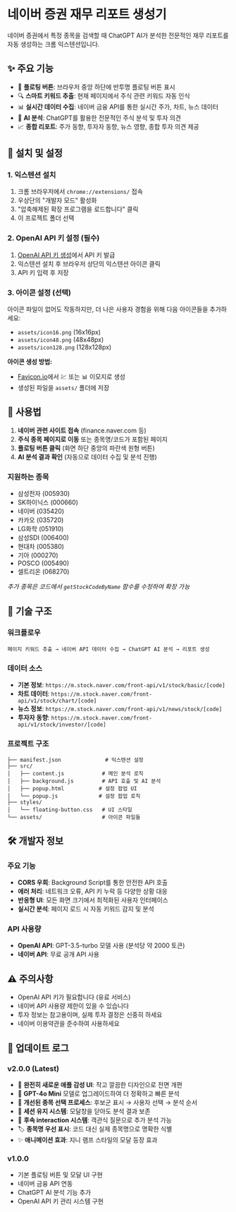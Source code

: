 # 네이버 증권 재무 리포트 생성기

네이버 증권에서 특정 종목을 검색할 때 ChatGPT AI가 분석한 전문적인 재무 리포트를 자동 생성하는 크롬 익스텐션입니다.

## ✨ 주요 기능

- 🎯 **플로팅 버튼**: 브라우저 중앙 하단에 반투명 플로팅 버튼 표시
- 🔍 **스마트 키워드 추출**: 현재 페이지에서 주식 관련 키워드 자동 인식
- 📊 **실시간 데이터 수집**: 네이버 금융 API를 통한 실시간 주가, 차트, 뉴스 데이터
- 🤖 **AI 분석**: ChatGPT를 활용한 전문적인 주식 분석 및 투자 의견
- 📈 **종합 리포트**: 주가 동향, 투자자 동향, 뉴스 영향, 종합 투자 의견 제공

## 🚀 설치 및 설정

### 1. 익스텐션 설치
1. 크롬 브라우저에서 `chrome://extensions/` 접속
2. 우상단의 "개발자 모드" 활성화
3. "압축해제된 확장 프로그램을 로드합니다" 클릭
4. 이 프로젝트 폴더 선택

### 2. OpenAI API 키 설정 (필수)
1. [OpenAI API 키 생성](https://platform.openai.com/api-keys)에서 API 키 발급
2. 익스텐션 설치 후 브라우저 상단의 익스텐션 아이콘 클릭
3. API 키 입력 후 저장

### 3. 아이콘 설정 (선택)
아이콘 파일이 없어도 작동하지만, 더 나은 사용자 경험을 위해 다음 아이콘들을 추가하세요:
- `assets/icon16.png` (16x16px)
- `assets/icon48.png` (48x48px)  
- `assets/icon128.png` (128x128px)

**아이콘 생성 방법:**
- [Favicon.io](https://favicon.io/favicon-generator/)에서 💹 또는 📊 이모지로 생성
- 생성된 파일을 `assets/` 폴더에 저장

## 📱 사용법

1. **네이버 관련 사이트 접속** (finance.naver.com 등)
2. **주식 종목 페이지로 이동** 또는 종목명/코드가 포함된 페이지
3. **플로팅 버튼 클릭** (화면 하단 중앙의 파란색 원형 버튼)
4. **AI 분석 결과 확인** (자동으로 데이터 수집 및 분석 진행)

### 지원하는 종목
- 삼성전자 (005930)
- SK하이닉스 (000660)
- 네이버 (035420)
- 카카오 (035720)
- LG화학 (051910)
- 삼성SDI (006400)
- 현대차 (005380)
- 기아 (000270)
- POSCO (005490)
- 셀트리온 (068270)

*추가 종목은 코드에서 `getStockCodeByName` 함수를 수정하여 확장 가능*

## 🔧 기술 구조

### 워크플로우
```
페이지 키워드 추출 → 네이버 API 데이터 수집 → ChatGPT AI 분석 → 리포트 생성
```

### 데이터 소스
- **기본 정보**: `https://m.stock.naver.com/front-api/v1/stock/basic/[code]`
- **차트 데이터**: `https://m.stock.naver.com/front-api/v1/stock/chart/[code]`
- **뉴스 정보**: `https://m.stock.naver.com/front-api/v1/news/stock/[code]`
- **투자자 동향**: `https://m.stock.naver.com/front-api/v1/stock/investor/[code]`

### 프로젝트 구조
```
├── manifest.json              # 익스텐션 설정
├── src/
│   ├── content.js            # 메인 분석 로직
│   ├── background.js         # API 호출 및 AI 분석
│   ├── popup.html           # 설정 팝업 UI
│   └── popup.js             # 설정 팝업 로직
├── styles/
│   └── floating-button.css   # UI 스타일
└── assets/                   # 아이콘 파일들
```

## 🛠️ 개발자 정보

### 주요 기능
- **CORS 우회**: Background Script를 통한 안전한 API 호출
- **에러 처리**: 네트워크 오류, API 키 누락 등 다양한 상황 대응
- **반응형 UI**: 모든 화면 크기에서 최적화된 사용자 인터페이스
- **실시간 분석**: 페이지 로드 시 자동 키워드 감지 및 분석

### API 사용량
- **OpenAI API**: GPT-3.5-turbo 모델 사용 (분석당 약 2000 토큰)
- **네이버 API**: 무료 공개 API 사용

## ⚠️ 주의사항

- OpenAI API 키가 필요합니다 (유료 서비스)
- 네이버 API 사용량 제한이 있을 수 있습니다
- 투자 정보는 참고용이며, 실제 투자 결정은 신중히 하세요
- 네이버 이용약관을 준수하여 사용하세요

## 🔄 업데이트 로그

### v2.0.0 (Latest)
- 🎨 **완전히 새로운 애플 감성 UI**: 작고 깔끔한 디자인으로 전면 개편
- 🚀 **GPT-4o Mini** 모델로 업그레이드하여 더 정확하고 빠른 분석
- 🎯 **개선된 종목 선택 프로세스**: 후보군 표시 → 사용자 선택 → 분석 순서
- 📱 **세션 유지 시스템**: 모달창을 닫아도 분석 결과 보존
- 🤖 **후속 interaction 시스템**: 객관식 질문으로 추가 분석 가능
- 🏷️ **종목명 우선 표시**: 코드 대신 실제 종목명으로 명확한 식별
- ✨ **애니메이션 효과**: 지니 램프 스타일의 모달 등장 효과

### v1.0.0
- 기본 플로팅 버튼 및 모달 UI 구현
- 네이버 금융 API 연동
- ChatGPT AI 분석 기능 추가
- OpenAI API 키 관리 시스템 구현